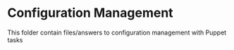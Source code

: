 # Configuration Management
This folder contain files/answers to configuration management with Puppet tasks
